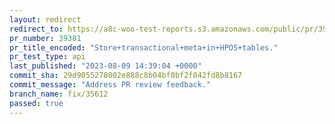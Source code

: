 ```yaml
---
layout: redirect
redirect_to: https://a8c-woo-test-reports.s3.amazonaws.com/public/pr/39381/api/index.html
pr_number: 39381
pr_title_encoded: "Store+transactional+meta+in+HPOS+tables."
pr_test_type: api
last_published: "2023-08-09 14:39:04 +0000"
commit_sha: 29d9055278002e888c8b04bf0bf2f042fd8b8167
commit_message: "Address PR review feedback."
branch_name: fix/35612
passed: true
---
```

